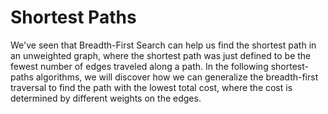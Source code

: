 # Shortest Paths

We've seen that Breadth-First Search can help us find the shortest path in an unweighted graph, where the shortest path was just defined to be the fewest number of edges traveled along a path. In the following shortest-paths algorithms, we will discover how we can generalize the breadth-first traversal to find the path with the lowest total cost, where the cost is determined by different weights on the edges.

